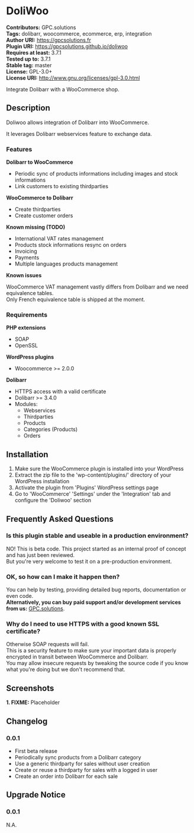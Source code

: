 # DoliWoo #
**Contributors:**       GPC.solutions  
**Tags:**               dolibarr, woocommerce, ecommerce, erp, integration  
**Author URI:**         https://gpcsolutions.fr  
**Plugin URI:**         https://gpcsolutions.github.io/doliwoo  
**Requires at least:**  3.7.1  
**Tested up to:**       3.7.1  
**Stable tag:**         master  
**License:**            GPL-3.0+  
**License URI:**        http://www.gnu.org/licenses/gpl-3.0.html  

Integrate Dolibarr with a WooCommerce shop.

## Description ##
Doliwoo allows integration of Dolibarr into WooCommerce.

It leverages Dolibarr webservices feature to exchange data.

### Features ###

**Dolibarr to WooCommerce**

* Periodic sync of products informations including images and stock informations
* Link customers to existing thirdparties

**WooCommerce to Dolibarr**

* Create thirdparties
* Create customer orders

**Known missing (TODO)**

* International VAT rates management
* Products stock informations resync on orders
* Invoicing
* Payments
* Multiple languages products management

**Known issues**

WooCommerce VAT management vastly differs from Dolibarr and we need equivalence tables.  
Only French equivalence table is shipped at the moment.

### Requirements ###

**PHP extensions**
* SOAP
* OpenSSL

**WordPress plugins**
* Woocommerce >= 2.0.0

**Dolibarr**
* HTTPS access with a valid certificate
* Dolibarr >= 3.4.0
* Modules:
    * Webservices
    * Thirdparties
    * Products
    * Categories (Products)
    * Orders

## Installation ##

1. Make sure the WooCommerce plugin is installed into your WordPress
2. Extract the zip file to the 'wp-content/plugins/' directory of your WordPress installation
3. Activate the plugin from 'Plugins' WordPress settings page
4. Go to 'WooCommerce' 'Settings' under the 'Integration' tab and configure the 'Doliwoo' section

## Frequently Asked Questions ##

### Is this plugin stable and useable in a production environment? ###

NO! This is beta code. This project started as an internal proof of concept and has just been reviewed.  
But you're very welcome to test it on a pre-production environment.

### OK, so how can I make it happen then? ###

You can help by testing, providing detailed bug reports, documentation or even code.  
**Alternatively, you can buy paid support and/or development services from us:** [GPC.solutions](https://gpcsolutions.fr).  

### Why do I need to use HTTPS with a good known SSL certificate? ###

Otherwise SOAP requests will fail.  
This is a security feature to make sure your important data is properly encrypted in transit between WooCommerce and Dolibarr.  
You may allow insecure requests by tweaking the source code if you know what you're doing but we don't recommend that.  

## Screenshots ##

**1. FIXME:** Placeholder  

## Changelog ##

### 0.0.1 ###

* First beta release
* Periodically sync products from a Dolibarr category
* Use a generic thirdparty for sales without user creation
* Create or reuse a thirdparty for sales with a logged in user
* Create an order into Dolibarr for each sale

## Upgrade Notice ##

### 0.0.1 ###

N.A.
